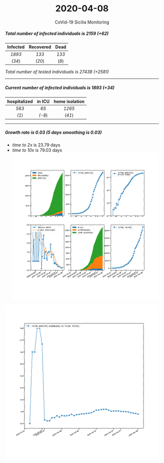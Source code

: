<div align='center'>

# 2020-04-08
CoVid-19 Sicilia Monitoring
</div>

##### Total number of infected individuals is 2159 (+62)
Infected | Recovered | Dead
:---: | :---: | :---:
*1893* | *133* | *133*
*(34*) | *(20*) | (*8*)

*Total number of tested individuals is 27438 (+2581)*
***
##### Current number of infected individuals is 1893 (+34)
hospitalized | in ICU | home isolation
:---: | :---: | :---:
*563* |*65* |*1265*
*(1*) |*(-8*) |*(41*)
***
##### Growth rate is 0.03 (5 days smoothing is 0.03)
- *time to 2x* is 23.79 days
- *time to 10x* is 79.03 days
![stats][stats]

![infected_normalized][infected_normalized]

[stats]: stats_Sicilia.png
[infected_normalized]: infected_normalized_Sicilia.png

